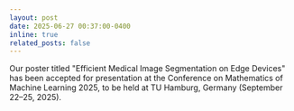 ```yaml
---
layout: post
date: 2025-06-27 00:37:00-0400
inline: true
related_posts: false
---
```


Our poster titled "Efficient Medical Image Segmentation on Edge Devices" has been accepted for presentation at the Conference on Mathematics of Machine Learning 2025, to be held at TU Hamburg, Germany (September 22–25, 2025).